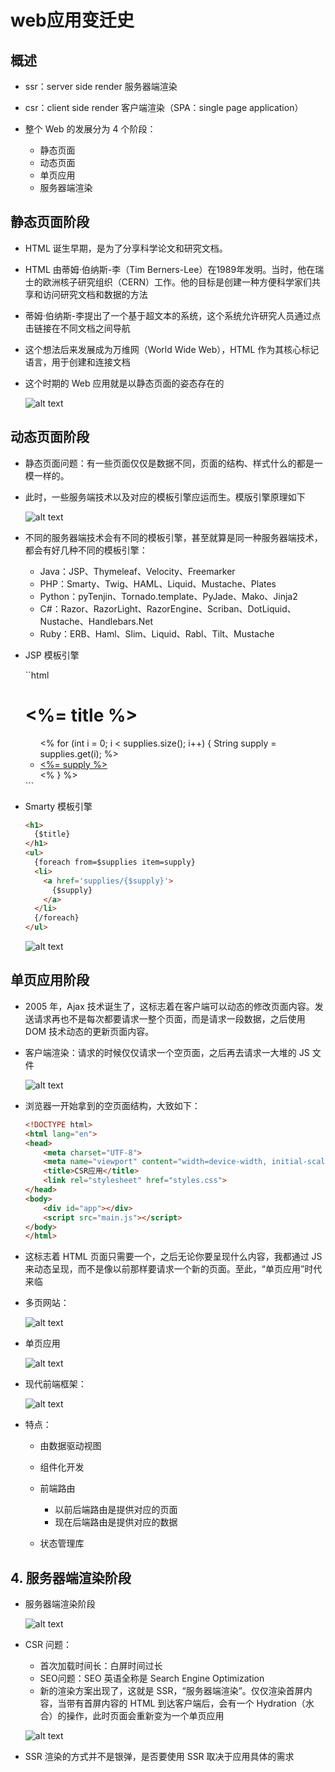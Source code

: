 # web应用变迁史

## 概述

+ ssr：server side render 服务器端渲染

+ csr：client side render 客户端渲染（SPA：single page application）

+ 整个 Web 的发展分为 4 个阶段：

  + 静态页面
  + 动态页面
  + 单页应用
  + 服务器端渲染

## 静态页面阶段

+ HTML 诞生早期，是为了分享科学论文和研究文档。

+ HTML 由蒂姆·伯纳斯-李（Tim Berners-Lee）在1989年发明。当时，他在瑞士的欧洲核子研究组织（CERN）工作。他的目标是创建一种方便科学家们共享和访问研究文档和数据的方法
+ 蒂姆·伯纳斯-李提出了一个基于超文本的系统，这个系统允许研究人员通过点击链接在不同文档之间导航
+ 这个想法后来发展成为万维网（World Wide Web），HTML 作为其核心标记语言，用于创建和连接文档

+ 这个时期的 Web 应用就是以静态页面的姿态存在的

  ![alt text](images/静态页面阶段.png)

## 动态页面阶段

+ 静态页面问题：有一些页面仅仅是数据不同，页面的结构、样式什么的都是一模一样的。

+ 此时，一些服务端技术以及对应的模板引擎应运而生。模版引擎原理如下

  ![alt text](images/动态页面阶段.png)

+ 不同的服务器端技术会有不同的模板引擎，甚至就算是同一种服务器端技术，都会有好几种不同的模板引擎：

  + Java：JSP、Thymeleaf、Velocity、Freemarker
  + PHP：Smarty、Twig、HAML、Liquid、Mustache、Plates
  + Python：pyTenjin、Tornado.template、PyJade、Mako、Jinja2
  + C#：Razor、RazorLight、RazorEngine、Scriban、DotLiquid、Nustache、Handlebars.Net
  + Ruby：ERB、Haml、Slim、Liquid、Rabl、Tilt、Mustache

+ JSP 模板引擎

  ``html
  <h1>
    <%= title %>
  </h1>
  <ul>
    <%
      for (int i = 0; i < supplies.size(); i++) {
        String supply = supplies.get(i);
    %>
    <li>
      <a href='supplies/<%= supply %>'>
        <%= supply %>
      </a>
    </li>
    <%
      }
    %>
  </ul>
  ```
+ Smarty 模板引擎

  ```html
  <h1>
    {$title}
  </h1>
  <ul>
    {foreach from=$supplies item=supply}
    <li>
      <a href='supplies/{$supply}'>
        {$supply}
      </a>
    </li>
    {/foreach}
  </ul>
  ```

  ![alt text](images/动态页面阶段2.png)

## 单页应用阶段

+ 2005 年，Ajax 技术诞生了，这标志着在客户端可以动态的修改页面内容。发送请求再也不是每次都要请求一整个页面，而是请求一段数据，之后使用 DOM 技术动态的更新页面内容。

+ 客户端渲染：请求的时候仅仅请求一个空页面，之后再去请求一大堆的 JS 文件

  ![alt text](images/单页应用阶段.png)

+ 浏览器一开始拿到的空页面结构，大致如下：

  ```html
  <!DOCTYPE html>
  <html lang="en">
  <head>
      <meta charset="UTF-8">
      <meta name="viewport" content="width=device-width, initial-scale=1.0">
      <title>CSR应用</title>
      <link rel="stylesheet" href="styles.css">
  </head>
  <body>
      <div id="app"></div>
      <script src="main.js"></script>
  </body>
  </html>
  ```

+ 这标志着 HTML 页面只需要一个，之后无论你要呈现什么内容，我都通过 JS 来动态呈现，而不是像以前那样要请求一个新的页面。至此，“单页应用”时代来临

+ 多页网站：

  ![alt text](images/多页网站2.jpg)

+ 单页应用

  ![alt text](images/单页应用2.jpg)

+ 现代前端框架：

  ![alt text](images/单页面应用三大框架.png)

+ 特点：

  + 由数据驱动视图

  + 组件化开发

  + 前端路由

    + 以前后端路由是提供对应的页面
    + 现在后端路由是提供对应的数据

  + 状态管理库


## 4. 服务器端渲染阶段

+ 服务器端渲染阶段

  ![alt text](images/服务器端渲染阶段.png)

+ CSR 问题：

  + 首次加载时间长：白屏时间过长
  + SEO问题：SEO 英语全称是 Search Engine Optimization
  + 新的渲染方案出现了，这就是 SSR，“服务器端渲染”。仅仅渲染首屏内容，当带有首屏内容的 HTML 到达客户端后，会有一个 Hydration（水合）的操作，此时页面会重新变为一个单页应用

  ![alt text](images/服务器端渲染阶段2.png)

+ SSR 渲染的方式并不是银弹，是否要使用 SSR 取决于应用具体的需求
